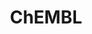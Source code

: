 ---
layout: default
bigquery: https://console.cloud.google.com/bigquery?p=patents-public-data&d=ebi_chembl&page=dataset
citation: '"The ChEMBL database in 2017." Anna Gaulton, Anne Hersey, Michał Nowotka,
  A Patrícia Bento, Jon Chambers, David Mendez, Prudence Mutowo, Francis Atkinson,
  Louisa J Bellis, Elena Cibrián-Uhalte, Mark Davies, Nathan Dedman, Anneli Karlsson,
  María Paula Magariños, John P Overington, George Papadatos, Ines Smit, Andrew R
  Leach Nucleic acids Research (2017) 45 (Database Issue), D945-D954'
contributors: European Bioinformatics Institute
cost: None
description: ChEMBL Data is a manually curated database of small molecules used in
  drug discovery, including information about existing patented drugs.
documentation: 'schema: https://www.ebi.ac.uk/chembl/db_schema


  '
last_edit: 04/08/2022, 22:24:04
location: https://console.cloud.google.com/marketplace/product/google_patents_public_datasets/chembl
maintained_by: EMBL-EBI, an outstation of European Molecular Biology Laboratory
related_publications: '

  ChEMBL: towards direct deposition of bioassay data.


  Mendez D, Gaulton A, Bento AP, Chambers J, De Veij M, Félix E, Magariños MP, Mosquera
  JF, Mutowo P, Nowotka M, Gordillo-Marañón M, Hunter F, Junco L, Mugumbate G, Rodriguez-Lopez
  M, Atkinson F, Bosc N, Radoux CJ, Segura-Cabrera A, Hersey A, Leach AR.


  — Nucleic Acids Res. 2019; 47(D1):D930-D940. doi: 10.1093/nar/gky1075

  '
schema_fields:
- previous_company
- mc_target_accession
- target_desc
- standard_flag
- source
- action_type
- cpd_str_alert_id
- cell_source_tax_id
- end_position
- structure_type
- molecular_species
- targcomp_id
- value
- parent_molregno
- orig_description
- standard_text_value
- db_version
- first_in_class
- stem_class
- tid
- bao_id
- availability_type
- mesh_id
- irac_code
- company
- assay_test_type
- assay_cell_type
- level3_description
- chebi_par_id
- metabolite_record_id
- substrate_record_id
- enzyme_name
- entity_type
- who_extra
- pubmed_id
- delist_flag
- standard_value
- chirality
- mc_tax_id
- cl_lincs_id
- drugind_id
- mutation
- parent_type
- warning_description
- class_level
- domain_name
- withdrawn_reason
- activity_comment
- description
- bao_endpoint
- version
- mc_organism
- variant_id
- last_page
- ro3_pass
- country
- sequence
- tid_fixed
- dosage_form
- applicant_full_name
- helm_notation
- level2
- mw_freebase
- irac_class_id
- cellosaurus_id
- src_description
- site_id
- active_molregno
- sitecomp_id
- level4_description
- dosed_ingredient
- updated_on
- met_comment
- assay_source
- uo_units
- compsyn_id
- log_id
- pathway_key
- relationship
- l1
- mec_id
- short_name
- cell_ontology_id
- l7
- toid
- standard_units
- cell_source_organism
- ref_id
- site_residues
- src_id
- drug_record_id
- patent_expire_date
- frac_class_id
- comp_class_id
- normal_range_max
- level1
- l2
- efo_id
- mechanism_comment
- usan_stem_definition
- related_tid
- ddd_comment
- pref_name
- atc_code
- sequence_md5sum
- compound_key
- ddd_units
- le
- warning_class
- prodrug
- component_id
- first_approval
- smid
- alogp
- cx_logp
- tbl
- rgid
- protein_class_desc
- num_alerts
- relation
- disease_efficacy
- route
- parameter_type
- upper_value
- canonical_smiles
- binding_site_comment
- parameter_value
- parent_id
- psa
- standard_inchi
- assay_tissue
- num_lipinski_ro5_violations
- cell_source_tissue
- withdrawn_flag
- confidence_score
- parent_go_id
- num_ro5_violations
- ref_type
- creation_date
- met_id
- warning_type
- src_short_name
- relationship_type
- species_group_flag
- homologue
- hbd
- pathway_id
- compd_id
- withdrawn_class
- year
- full_molformula
- doc_id
- warning_year
- drug_substance_flag
- rtb
- cidx
- doc_type
- co_stem_id
- start_position
- ap_id
- syn_type
- assay_type
- therapeutic_flag
- assay_organism
- hbd_lipinski
- uberon_id
- full_mwt
- product_id
- ref_url
- research_stem
- curated_by
- level2_description
- source_domain_id
- journal
- innovator_company
- alert_name
- bto_id
- l3
- abstract
- indication_class
- ddd_value
- mol_frac_id
- mw_monoisotopic
- src_compound_id
- cell_name
- black_box_warning
- stem
- molsyn_id
- predbind_id
- hrac_code
- published_type
- ad_type
- comments
- level1_description
- clo_id
- acd_most_bpka
- withdrawn_year
- prod_pat_id
- as_id
- record_id
- tissue_id
- molecular_mechanism
- downgraded
- assay_strain
- priority
- warning_country
- active_ingredient
- polymer_flag
- drug_product_flag
- acd_most_apka
- assay_param_id
- ingredient
- oral
- patent_id
- bao_format
- max_phase
- accession
- standard_relation
- qudt_units
- patent_no
- assay_tax_id
- cell_description
- assay_desc
- nda_type
- bei
- annotation
- site_name
- activity_id
- domain_id
- usan_stem_id
- direct_interaction
- usan_year
- l6
- aromatic_rings
- metref_id
- level3
- l5
- title
- src_assay_id
- heavy_atoms
- natural_product
- who_name
- caloha_id
- curation_comment
- l8
- subgroup
- sei
- molfile
- oc_id
- go_id
- frac_code
- selectivity_comment
- assay_class_id
- biocomp_id
- usan_stem
- mol_irac_id
- cx_most_bpka
- comp_go_id
- stat
- mecref_id
- relationship_desc
- max_phase_for_ind
- approval_date
- alert_id
- indref_id
- standard_upper_value
- warning_id
- result_flag
- enzyme_tid
- hba
- assay_id
- issue
- set_name
- label
- major_class
- component_synonym
- path
- protclasssyn_id
- withdrawn_country
- ridx
- published_relation
- mc_target_name
- normal_range_min
- first_page
- doi
- pchembl_value
- text_value
- inorganic_flag
- synonyms
- efo_term
- status
- cx_most_apka
- formulation_id
- aidx
- tax_id
- mesh_heading
- mol_atc_id
- idx
- domain_description
- domain_type
- patent_use_code
- definition
- met_conversion
- mc_target_type
- assay_subcellular_fraction
- data_validity_comment
- smarts
- standard_inchi_key
- standard_type
- strength
- prediction_method
- job_id
- ass_cls_map_id
- volume
- updated_by
- hrac_class_id
- actsm_id
- protein_class_id
- potential_duplicate
- chembl_id
- last_active
- trade_name
- db_source
- res_stem_id
- target_mapping
- aspect
- alert_set_id
- component_type
- lle
- level4
- assay_category
- targrel_id
- cx_logd
- acd_logp
- confidence
- molecule_type
- level5
- mol_hrac_id
- protein_class_synonym
- usan_substem
- ddd_admr
- organism
- published_units
- target_type
- name
- publication_number
- compound_name
- parenteral
- warnref_id
- submission_date
- cell_id
- mechanism_of_action
- authors
- qed_weighted
- l4
- hba_lipinski
- std_act_id
- class_type
- activity_count
- type
- isoform
- acd_logd
- ddd_id
- entity_id
- topical
- molregno
- units
- published_value
shortname: chembl
tags:
- biotechnology
- health
- chemical
- bioinformatics
- medical
terms_of_use: CC BY-SA 3.0
title: ChEMBL
uuid: e232a192-965c-4ec9-904c-155b6dfe56c5
---